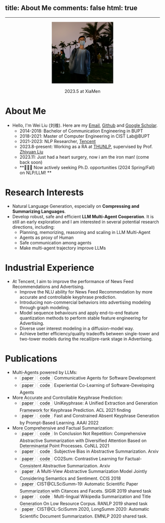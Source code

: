 ﻿title: About Me
comments: false
html: true
---
***

<style>
    .bc {
        display: inline-block;
        padding: 0px 5px;
        font-size: 14px;
        text-align: center;
        width: 40px; /* 固定按钮宽度为150像素 */
        text-decoration: none;
        background-color: #FFFFFF; /* Apple-style blue color */
        color: black;
        margin-bottom: 5px; /* 调整按钮之间的下外边距 */
        border-radius: 8px; /* Slight border radius for a softer look */
        border: 1px solid #CCCCCC; /* Border color same as background color */
        transition: background-color 0.3s ease; /* Smooth transition on hover */
    }

    .bc:hover {
        background-color: #999999; /* Darker blue color on hover */
        color: white;
        border: 1px solid transparent; /* 将边框颜色设置为透明 */
    }
    .bp {
        display: inline-block;
        padding: 0px 5px;
        font-size: 14px;
        width: 40px; /* 固定按钮宽度为150像素 */
        text-align: center;
        text-decoration: none;
        margin-bottom: 5px; /* 调整按钮之间的下外边距 */
        background-color: #FFFFFF; /* Apple-style blue color */
        color: black;
        border-radius: 8px; /* Slight border radius for a softer look */
        border: 1px solid #CCCCCC; /* Border color same as background color */
        transition: background-color 0.3s ease; /* Smooth transition on hover */
    }

    .bp:hover {
        background-color: #6699FF; /* Darker blue color on hover */
        color: white;
        border: 1px solid transparent; /* 将边框颜色设置为透明 */
    }
</style>



<p align="center">
  <img src="/img/avatar.jpg" alt="Your Image Description" width="200" height="200">
</p>
<center>2023.5 at XiaMen</center>

# About Me
-   Hello, I'm Wei Liu (刘维). Here are my [Email](mailto:thinkwee2767@gmail.com), [Github](https://github.com/thinkwee) and [Google Scholar](https://scholar.google.com/citations?view_op=list_works&hl=en&user=QvW2leIAAAAJ).
    -   2014-2018: Bachelor of Communication Engineering in BUPT
    -   2018-2021: Master of Computer Engineering in CIST Lab@BUPT
    -   2021-2023: NLP Researcher, [Tencent](https://www.tencent.com/en-us/about.html)
    -   2023.8-present: Working as a RA at [THUNLP](https://nlp.csai.tsinghua.edu.cn/), supervised by Prof. [Zhiyuan Liu](http://nlp.csai.tsinghua.edu.cn/~lzy/)
    -   2023.11: Just had a heart surgery, now i am the iron man! (come back soon)
    -   **🙋🏻‍♂ Now actively seeking Ph.D. opportunities (2024 Spring/Fall) on NLP/LLM! **

# Research Interests
-   Natural Language Generation, especially on **Compressing and Summarizing Languages**. 
-   Develop robust, safe and efficient **LLM Multi-Agent Cooperation**. It is still an early exploration and I am interested in several potential research directions, including:
    -   Planning, memorizing, reasoning and scaling in LLM Multi-Agent
    -   Agents as proxy of Human
    -   Safe communication among agents
    -   Make multi-agent trajectory improve LLMs

# Industrial Experience
-   At Tencent, I aim to improve the performance of News Feed Recommendations and Advertising.
    -   Improve the NLU ability for News Feed Recommendation by more accurate and controllable keyphrase prediction.
    -   Introducing non-commercial behaviors into advertising modeling through graph modeling.
    -   Model sequence behaviours and apply end-to-end feature quantization methods to perform stable feature engineering for Advertising.
    -   Diverse user interest modeling in a diffusion-model way.
    -   Achieve better efficiency/quality tradeoffs between single-tower and two-tower models during the recall/pre-rank stage in Advertising.

# Publications
-   Multi-Agents powered by LLMs:
    -   <a href="https://arxiv.org/abs/2307.07924" class="bp">paper</a></td> <a href="https://github.com/OpenBMB/ChatDev" class="bc">code</a> Communicative Agents for Software Development
    -   <a href="https://arxiv.org/abs/2312.17025" class="bp">paper</a></td> <a href="https://github.com/OpenBMB/ChatDev" class="bc">code</a> Experiential Co-Learning of Software-Developing Agents
-   More Accurate and Controllable Keyphrase Prediction: 
    -   <a href="https://arxiv.org/pdf/2106.04847.pdf" class="bp">paper</a> <a href="https://github.com/thinkwee/UniKeyphrase" class="bc">code</a> UniKeyphrase: A Unified Extraction and Generation Framework for Keyphrase Prediction. ACL 2021 finding
    -   <a href="https://ojs.aaai.org/index.php/AAAI/article/download/21402/version/19689/21151" class="bp">paper</a> <a href="https://github.com/m1594730237/FastAndConstrainedKeyphrase" class="bc">code</a> Fast and Constrained Absent Keyphrase Generation by Prompt-Based Learning. AAAI 2022
-   More Comprehensive and Factual Summarization: 
    -   <a href="https://www.aclweb.org/anthology/K19-1077/" class="bp">paper</a> <a href="https://github.com/thinkwee/DPP_CNN_Summarization" class="bc">code</a> In Conclusion Not Repetition: Comprehensive Abstractive Summarization with Diversified Attention Based on Determinantal Point Processes. CoNLL 2021
    -   <a href="https://arxiv.org/pdf/2106.10084.pdf" class="bp">paper</a> <a href="https://github.com/thinkwee/SubjectiveBiasABS" class="bc">code</a> Subjective Bias in Abstractive Summarization. Arxiv
    -   <a href="https://arxiv.org/pdf/2112.01147.pdf" class="bp">paper</a> <a href="https://github.com/thinkwee/co2sum" class="bc">code</a> CO2Sum: Contrastive Learning for Factual-Consistent Abstractive Summarization. Arxiv
    -   <a href="https://www.researchgate.net/publication/332432404_A_Multi-View_Abstractive_Summarization_Model_Jointly_Considering_Semantics_and_Sentiment" class="bp">paper</a> A Multi-View Abstractive Summarization Model Jointly Considering Semantics and Sentiment. CCIS 2018 
    - <a href="http://ceur-ws.org/Vol-2414/paper20.pdf" class="bp">paper</a> CIST@CLSciSumm-19: Automatic Scientific Paper Summarization with Citances and Facets. SIGIR 2019 shared task
    - <a href="https://www.aclweb.org/anthology/W19-8904.pdf" class="bp">paper</a> <a href="https://github.com/thinkwee/multiling2019_wiki" class="bc">code</a> Multi-lingual Wikipedia Summarization and Title Generation On Low Resource Corpus. RANLP 2019 shared task
    -  <a href="https://www.aclweb.org/anthology/2020.sdp-1.25.pdf" class="bp">paper</a> CIST@CL-SciSumm 2020, LongSumm 2020: Automatic Scientific Document Summarization. EMNLP 2020 shared task.





<!-- 
# Publications
-	[**My Google Scholar**](https://scholar.google.com/citations?view_op=list_works&hl=en&user=QvW2leIAAAAJ)
<style>
table {
border-collapse: collapse;
width: 100%;
margin-bottom: 20px;
}
th, td {
text-align: left;
padding: 8px;
border: 1px solid #ddd;
}
th {
background-color: #f2f2f2;
}
img {
display: block;
margin-left: auto;
margin-right: auto;
background-color: #fff;
}
.link {
display: inline-block;
padding: 2px 6px;
border: 1px solid #ccc;
border-radius: 4px;
margin-right: 5px;
}
.even {
background-color: #f2f2f2;
}
</style>

<table>
<tr>
<td rowspan="4" style="vertical-align: middle;"><img src="/img/DivCNN.png" width="150"></td>
<td><strong>[1] In Conclusion Not Repetition: Comprehensive Abstractive Summarization with Diversified Attention Based on Determinantal Point Processes</strong></td>
</tr>
<tr>
<td>CoNLL 2019 Long Paper</td>
</tr>
<tr>
<td>Lei Li<sup></sup>, <strong>Wei Liu<sup></sup></strong>, Marina Litvak, Natalia Vanetik, Zuying Huang</td>
</tr>
<tr>
<td>
<a href="https://github.com/thinkwee/DPP_CNN_Summarization" class="link">code</a>
<a href="https://www.aclweb.org/anthology/K19-1077/" class="link">paper</a>
</td>
</tr>
<tr class="even">
<td rowspan="4" style="vertical-align: middle;"><img src="/img/sub_bias.png" width="150"></td>
<td><strong>[2] Subjective Bias in Abstractive Summarization</strong></td>
</tr>
<tr class="even">
<td>Arxiv Preprint</td>
</tr>
<tr class="even">
<td>Lei Li<sup></sup>, <strong>Wei Liu<sup></sup></strong>, Marina Litvak, Natalia Vanetik, Jiacheng Pei, Yinan Liu, Siya Qi</td>
</tr>
<tr class="even">
<td>
<a href="https://github.com/thinkwee/SubjectiveBiasABS" class="link">code</a>
<a href="https://arxiv.org/pdf/2106.10084.pdf" class="link">paper</a>
</td>
</tr>
<tr>
<td rowspan="4" style="vertical-align: middle;"><img src="/img/co2sum.png" width="150"></td>
<td><strong>[3] CO2Sum: Contrastive Learning for Factual-Consistent Abstractive Summarization</strong></td>
</tr>
<tr>
<td>Arxiv Preprint</td>
</tr>
<tr>
<td><strong>Wei Liu</strong>, Huanqin Wu, Wenjing Mu, Zhen Li, Tao Chen, Dan Nie</td>
</tr>
<tr>
<td>
<a href="https://github.com/thinkwee/co2sum" class="link">code</a>
<a href="https://arxiv.org/pdf/2112.01147.pdf" class="link">paper</a>
</td>
</tr>
<tr class="even">
<td rowspan="4" style="vertical-align: middle;"><img src="/img/senti_sum.png" width="150"></td>
<td><strong>[4] A Multi-View Abstractive Summarization Model Jointly Considering Semantics and Sentiment</strong></td>
</tr>
<tr>
<td>CCIS 2018 Long Paper</td>
</tr>
<tr>
<td>Moye Chen, Lei Li, <strong>Wei Liu</strong></td>
</tr>
<tr>
<td>
<a href="https://www.researchgate.net/publication/332432404_A_Multi-View_Abstractive_Summarization_Model_Jointly_Considering_Semantics_and_Sentiment" class="link">paper</a>
</td>
</tr>
<tr class="even">
<td rowspan="4" style="vertical-align: middle;"><img src="/img/cl19.png" width="150"></td>
<td><strong>[5] CIST@CLSciSumm-19: Automatic Scientific Paper Summarization with Citances and Facets</strong></td>
</tr>
<tr>
<td>SIGIR 2019 Shared Task</td>
</tr>
<tr>
<td>Lei Li, Yingqi Zhu, Yang Xie, Zuying Huang, <strong>Wei Liu</strong>, Xingyuan Li, Yinan Liu</td>
</tr>
<tr>
<td>
<a href="http://ceur-ws.org/Vol-2414/paper20.pdf" class="link">paper</a>
</td>
</tr>
<tr class="even">
<td rowspan="4" style="vertical-align: middle;"><img src="/img/multilingual_sum.png" width="150"></td>
<td><strong>[6] Multi-lingual Wikipedia Summarization and Title Generation On Low Resource Corpus</strong></td>
</tr>
<tr class="even">
<td>RANLP 2019 Shared Task</td>
</tr>
<tr class="even">
<td><strong>Wei Liu</strong>, Lei Li, Zuying Huang, Yinan Liu</td>
</tr>
<tr class="even">
<td>
<a href="https://github.com/thinkwee/multiling2019_wiki" class="link">code</a>
<a href="https://www.aclweb.org/anthology/W19-8904.pdf" class="link">paper</a>
</td>
</tr>
<tr>
<td rowspan="4" style="vertical-align: middle;"><img src="/img/cl20.png" width="150"></td>
<td><strong>[7] CIST@CL-SciSumm 2020, LongSumm 2020: Automatic Scientific Document Summarization</strong></td>
</tr>
<tr>
<td>EMNLP 2020 Shared Task</td>
</tr>
<tr>
<td>Lei Li, Yang Xie, <strong>Wei Liu</strong>, Yinan Liu, Yafei Jiang, Siya Qi, Xingyuan Li</td>
</tr>
<tr>
<td>
<a href="https://www.aclweb.org/anthology/2020.sdp-1.25.pdf" class="link">paper</a>
</td>
</tr>
<tr class="even">
<td rowspan="4" style="vertical-align: middle;"><img src="/img/unikeyphrase.png" width="150"></td>
<td><strong>[8] UniKeyphrase: A Unified Extraction and Generation Framework for Keyphrase Prediction</strong></td>
</tr>
<tr class="even">
<td>ACL 2021 Findings Long Paper</td>
</tr>
<tr class="even">
<td>Huanqin Wu<sup></sup>, <strong>Wei Liu<sup></sup></strong>, Lei Li, Dan Nie, Tao Chen, Feng Zhang, Di Wang</td>
</tr>
<tr class="even">
<td>
<a href="https://github.com/thinkwee/UniKeyphrase" class="link">code</a>
<a href="https://arxiv.org/pdf/2106.04847.pdf" class="link">paper</a>
</td>
</tr>
<tr>
<td rowspan="4" style="vertical-align: middle;"><img src="/img/prompt_keyphrase.png" width="150"></td>
<td><strong>[9] Fast and Constrained Absent Keyphrase Generation by Prompt-Based Learning</strong></td>
</tr>
<tr>
<td>AAAI 2022 Long Paper</td>
</tr>
<tr>
<td>Huanqin Wu, Baijiaxin Ma, <strong>Wei Liu</strong>, Tao Chen, Dan Nie</td>
</tr>
<tr>
<td>
<a href="https://github.com/m1594730237/FastAndConstrainedKeyphrase" class="link">code</a>
<a href="https://ojs.aaai.org/index.php/AAAI/article/download/21402/version/19689/21151" class="link">paper</a>
</td>
</tr>
<tr class="even">
<td rowspan="4" style="vertical-align: middle;"><img src="/img/chatdev.png" width="150"></td>
<td><strong>[10] Communicative Agents for Software Development</strong></td>
</tr>
<tr>
<td>Arxiv</td>
</tr>
<tr>
<td>Chen Qian, Xin Cong, <strong>Wei Liu</strong>, Cheng Yang, Weize Chen, Yusheng Su, Yufan Dang, Jiahao Li, Juyuan Xu, Dahai Li, Zhiyuan Liu, Maosong Sun</td>
</tr>
<tr>
<td><a href="https://github.com/OpenBMB/ChatDev" class="link">code</a>
<a href="https://arxiv.org/abs/2307.07924" class="link">paper</a></td>
</tr>
</table>
 -->